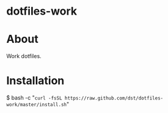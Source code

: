 dotfiles-work
========

# About
Work dotfiles.

# Installation
$ bash -c "`curl -fsSL https://raw.github.com/dst/dotfiles-work/master/install.sh`"

